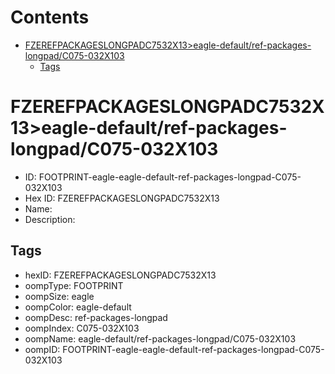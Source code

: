 



Contents
========

* [FZEREFPACKAGESLONGPADC7532X13>eagle-default/ref-packages-longpad/C075-032X103](#fzerefpackageslongpadc7532x13eagle-defaultref-packages-longpadc075-032x103)
	* [Tags](#tags)

# FZEREFPACKAGESLONGPADC7532X13>eagle-default/ref-packages-longpad/C075-032X103

- ID: FOOTPRINT-eagle-eagle-default-ref-packages-longpad-C075-032X103
- Hex ID: FZEREFPACKAGESLONGPADC7532X13
- Name: 
- Description: 

## Tags

- hexID: FZEREFPACKAGESLONGPADC7532X13
- oompType: FOOTPRINT
- oompSize: eagle
- oompColor: eagle-default
- oompDesc: ref-packages-longpad
- oompIndex: C075-032X103
- oompName: eagle-default/ref-packages-longpad/C075-032X103
- oompID: FOOTPRINT-eagle-eagle-default-ref-packages-longpad-C075-032X103
